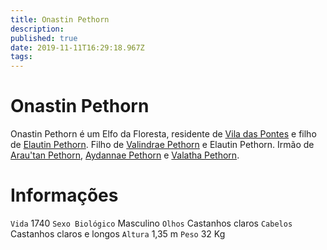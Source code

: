 ```yaml
---
title: Onastin Pethorn
description: 
published: true
date: 2019-11-11T16:29:18.967Z
tags: 
---
```


<!-- SUBTITLE: Visão geral sobre Onastin Pethorn -->

# Onastin Pethorn
Onastin Pethorn é um Elfo da Floresta, residente de [Vila das Pontes](http://localhost/lugares/plano-material/drafeon/sudeste-de-drafeon/vila-das-pontes#vila-das-pontes) e filho de [Elautin Pethorn](http://localhost/individuos/elautin-pethorn#elautin-pethorn).
Filho de [Valindrae Pethorn](http://localhost/individuos/validrae-pethorn#validrae-pethorn) e Elautin Pethorn. Irmão de [Arau'tan Pethorn](http://localhost/individuos/arautan-pethorn#arautan-pethorn), [Aydannae Pethorn](http://localhost/individuos/aydannae-pethor#aydannae-pethor) e [Valatha Pethorn](http://localhost/individuos/valatha-pethorn#valatha-pethorn).

# Informações
`Vida` 1740 
`Sexo Biológico` Masculino
`Olhos` Castanhos claros
`Cabelos` Castanhos claros e longos
`Altura` 1,35 m
`Peso` 32 Kg

